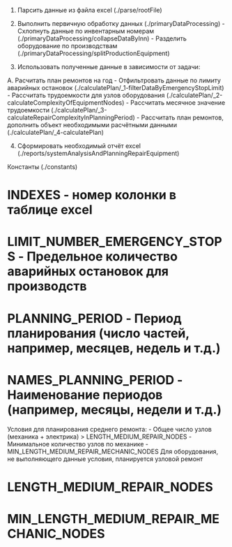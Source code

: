 1. 	Парсить данные из файла excel (./parse/rootFile)

2. 	Выполнить первичную обработку данных (./primaryDataProcessing)
		- Схлопнуть данные по инвентарным номерам (./primaryDataProcessing/collapseDataByInn)
		- Разделить оборудование по производствам (./primaryDataProcessing/splitProductionEquipment)

3.	Использовать полученные данные в зависимости от задачи:

А.	Расчитать план ремонтов на год
		- Отфильтровать данные по лимиту аварийных остановок (./calculatePlan/_1-filterDataByEmergencyStopLimit)
		- Рассчитать трудоемкости для узлов оборудования (./calculatePlan/_2-calculateComplexityOfEquipmentNodes)
		- Рассчитать месячное значение трудоемкости (./calculatePlan/_3-calculateRepairComplexityInPlanningPeriod)
		- Рассчитать план ремонтов, дополнить объект необходимыми расчётными данными (./calculatePlan/_4-calculatePlan)

4.	Сформировать необходимый отчёт excel (./reports/systemAnalysisAndPlanningRepairEquipment)

Константы (./constants)

# INDEXES - номер колонки в таблице excel

# LIMIT_NUMBER_EMERGENCY_STOPS - Предельное количество аварийных остановок для производств

# PLANNING_PERIOD -  Период планирования (число частей, например, месяцев, недель и т.д.)

# NAMES_PLANNING_PERIOD - Наименование периодов (например, месяцы, недели и т.д.)

Условия для планирования среднего ремонта:
	- Общее число узлов (механика + электрика) > LENGTH_MEDIUM_REPAIR_NODES
	- Минимальное количество узлов по механике - MIN_LENGTH_MEDIUM_REPAIR_MECHANIC_NODES
Для оборудования, не выполняющего данные условия, планируется узловой ремонт
# LENGTH_MEDIUM_REPAIR_NODES
# MIN_LENGTH_MEDIUM_REPAIR_MECHANIC_NODES